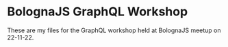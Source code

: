 # BolognaJS GraphQL Workshop

These are my files for the GraphQL workshop held at BolognaJS meetup on 22-11-22.